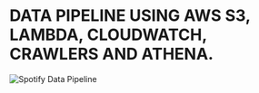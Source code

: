 # DATA PIPELINE USING AWS S3, LAMBDA, CLOUDWATCH, CRAWLERS AND ATHENA.
![Spotify Data Pipeline](spotify0.1_Python/python.png)
